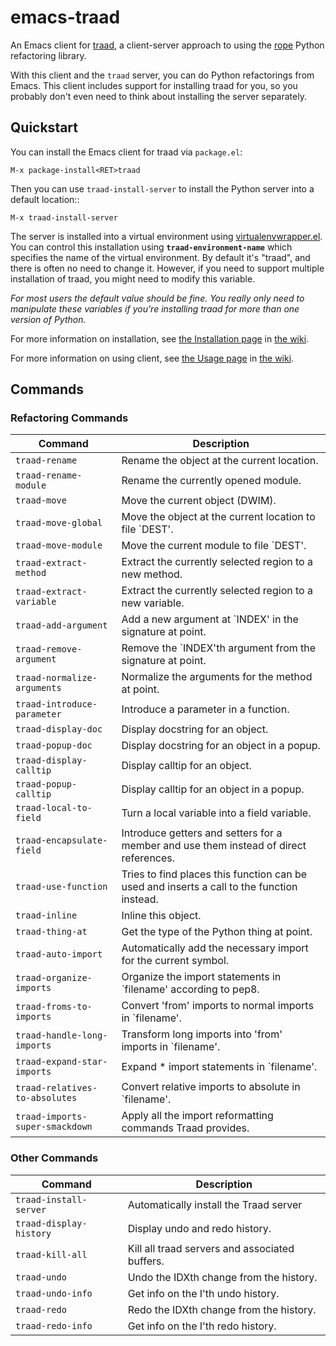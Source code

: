 # emacs-traad

An Emacs client for [traad](https://github.com/abingham/traad), a client-server
approach to using the [rope](https://github.com/python-rope/rope) Python
refactoring library.

With this client and the `traad` server, you can do Python refactorings from
Emacs. This client includes support for installing traad for you, so you
probably don't even need to think about installing the server separately.

## Quickstart

You can install the Emacs client for traad via `package.el`:

```
M-x package-install<RET>traad
```

Then you can use `traad-install-server` to install the Python server into a
default location::

```
M-x traad-install-server
```

The server is installed into a virtual environment using
[virtualenvwrapper.el](https://github.com/porterjamesj/virtualenvwrapper.el).
You can control this installation using **`traad-environment-name`** which
specifies the name of the virtual environment. By default it's "traad", and
there is often no need to change it. However, if you need to support multiple
installation of traad, you might need to modify this variable.

*For most users the default value should be fine. You really only need to
manipulate these variables if you're installing traad for more than one version
of Python.*

For more information on installation, see
[the Installation page](https://github.com/abingham/emacs-traad/wiki/Installation)
in [the wiki](https://github.com/abingham/emacs-traad/wiki).

For more information on using client, see
[the Usage page](https://github.com/abingham/emacs-traad/wiki/Usage) in
[the wiki](https://github.com/abingham/emacs-traad/wiki).

## Commands

### Refactoring Commands

| Command                         | Description                                                                                |
|---------------------------------|--------------------------------------------------------------------------------------------|
| `traad-rename`                  | Rename the object at the current location.                                                 |
| `traad-rename-module`           | Rename the currently opened module.                                                        |
| `traad-move`                    | Move the current object (DWIM).                                                            |
| `traad-move-global`             | Move the object at the current location to file `DEST'.                                    |
| `traad-move-module`             | Move the current module to file `DEST'.                                                    |
| `traad-extract-method`          | Extract the currently selected region to a new method.                                     |
| `traad-extract-variable`        | Extract the currently selected region to a new variable.                                   |
| `traad-add-argument`            | Add a new argument at `INDEX' in the signature at point.                                   |
| `traad-remove-argument`         | Remove the `INDEX'th argument from the signature at point.                                 |
| `traad-normalize-arguments`     | Normalize the arguments for the method at point.                                           |
| `traad-introduce-parameter`     | Introduce a parameter in a function.                                                       |
| `traad-display-doc`             | Display docstring for an object.                                                           |
| `traad-popup-doc`               | Display docstring for an object in a popup.                                                |
| `traad-display-calltip`         | Display calltip for an object.                                                             |
| `traad-popup-calltip`           | Display calltip for an object in a popup.                                                  |
| `traad-local-to-field`          | Turn a local variable into a field variable.                                               |
| `traad-encapsulate-field`       | Introduce getters and setters for a member and use them instead of direct references.      |
| `traad-use-function`            | Tries to find places this function can be used and inserts a call to the function instead. |
| `traad-inline`                  | Inline this object.                                                                        |
| `traad-thing-at`                | Get the type of the Python thing at point.                                                 |
| `traad-auto-import`             | Automatically add the necessary import for the current symbol.                             |
| `traad-organize-imports`        | Organize the import statements in `filename' according to pep8.                            |
| `traad-froms-to-imports`        | Convert 'from' imports to normal imports in `filename'.                                    |
| `traad-handle-long-imports`     | Transform long imports into 'from' imports in `filename'.                                  |
| `traad-expand-star-imports`     | Expand * import statements in `filename'.                                                  |
| `traad-relatives-to-absolutes`  | Convert relative imports to absolute in `filename'.                                        |
| `traad-imports-super-smackdown` | Apply all the import reformatting commands Traad provides.                                 |

### Other Commands

| Command                 | Description                                    |
|-------------------------|------------------------------------------------|
| `traad-install-server`  | Automatically install the Traad server         |
| `traad-display-history` | Display undo and redo history.                 |
| `traad-kill-all`        | Kill all traad servers and associated buffers. |
| `traad-undo`            | Undo the IDXth change from the history.        |
| `traad-undo-info`       | Get info on the I'th undo history.             |
| `traad-redo`            | Redo the IDXth change from the history.        |
| `traad-redo-info`       | Get info on the I'th redo history.             |


